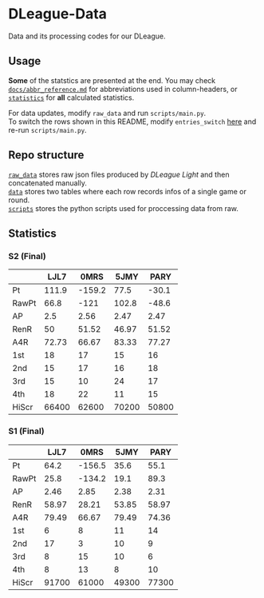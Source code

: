 # DLeague-Data

Data and its processing codes for our DLeague.  

## Usage

**Some** of the statstics are presented at the end. You may check [`docs/abbr_reference.md`](docs/abbr_reference.md) for abbreviations used in column-headers, or [`statistics`](statistics) for **all** calculated statistics.  

For data updates, modify `raw_data` and run `scripts/main.py`.  
To switch the rows shown in this README, modify `entries_switch` [here](scripts/utils.py#L22) and re-run `scripts/main.py`.  

## Repo structure

[`raw_data`](raw_data) stores raw json files produced by *DLeague Light* and then concatenated manually.  
[`data`](data) stores two tables where each row records infos of a single game or round.  
[`scripts`](scripts) stores the python scripts used for proccessing data from raw.  

## Statistics

### S2 (Final)

|       |     LJL7 |     0MRS |     5JMY |     PARY |
|-------|----------|----------|----------|----------|
| Pt    |   111.9  |  -159.2  |    77.5  |   -30.1  |
| RawPt |    66.8  |  -121    |   102.8  |   -48.6  |
| AP    |     2.5  |     2.56 |     2.47 |     2.47 |
| RenR  |    50    |    51.52 |    46.97 |    51.52 |
| A4R   |    72.73 |    66.67 |    83.33 |    77.27 |
| 1st   |    18    |    17    |    15    |    16    |
| 2nd   |    15    |    17    |    16    |    18    |
| 3rd   |    15    |    10    |    24    |    17    |
| 4th   |    18    |    22    |    11    |    15    |
| HiScr | 66400    | 62600    | 70200    | 50800    |

### S1 (Final)

|       |     LJL7 |     0MRS |     5JMY |     PARY |
|-------|----------|----------|----------|----------|
| Pt    |    64.2  |  -156.5  |    35.6  |    55.1  |
| RawPt |    25.8  |  -134.2  |    19.1  |    89.3  |
| AP    |     2.46 |     2.85 |     2.38 |     2.31 |
| RenR  |    58.97 |    28.21 |    53.85 |    58.97 |
| A4R   |    79.49 |    66.67 |    79.49 |    74.36 |
| 1st   |     6    |     8    |    11    |    14    |
| 2nd   |    17    |     3    |    10    |     9    |
| 3rd   |     8    |    15    |    10    |     6    |
| 4th   |     8    |    13    |     8    |    10    |
| HiScr | 91700    | 61000    | 49300    | 77300    |
